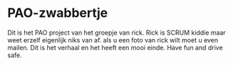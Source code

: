 # PAO-zwabbertje
Dit is het PAO project van het groepje van rick.
Rick is SCRUM kiddie maar weet erzelf eigenlijk niks van af. 
als u een foto van rick wilt moet u even mailen. 
Dit is het verhaal en het heeft een mooi einde.
Have fun and drive safe.


